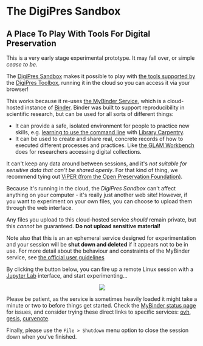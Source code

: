 # The DigiPres Sandbox
## A Place To Play With Tools For Digital Preservation

<div class="warning">

This is a very early stage experimental prototype. It may fall over, or simple _cease to be_.

</div>

The [DigiPres Sandbox](https://github.com/digipres/sandbox) makes it possible to play with [the tools supported by](https://github.com/digipres/toolbox?tab=readme-ov-file#supported-tools) the [DigiPres Toolbox](https://github.com/digipres/toolbox), running it in the cloud so you can access it via your browser!

This works because it re-uses [the MyBinder Service](https://mybinder.org/), which is a cloud-hosted instance of [Binder](https://jupyter.org/binder). Binder was built to support reproducibility in scientific research, but can be used for all sorts of different things:

- It can provide a safe, isolated environment for people to practice new skills, e.g. [learning to use the command line](https://librarycarpentry.org/lc-shell/) with [Library Carpentry](https://librarycarpentry.org/).
- It can be used to create and share real, concrete records of how to executed different processes and practices. Like [the GLAM Workbench](https://glam-workbench.net/using-binder/) does for researchers accessing digital collections.

It can't keep any data around between sessions, and it's _not suitable for sensitive data that can't be shared openly_.  For that kind of thing, we recommend tying out [ViPER (from the Open Preservation Foundation)](https://viper.openpreservation.org/).

<div class="caution">

Because it's running in the cloud, the _DigiPres Sandbox_ can't affect anything on your computer - it's really just another web site!  However, if you want to experiment on your own files, you can choose to upload them through the web interface.

Any files you upload to this cloud-hosted service _should_ remain private, but this _cannot_ be guaranteed. __Do not upload sensitive material!__

Note also that this is an an ephemeral service designed for experimentation and your session will be __shut down and deleted__ if it appears not to be in use. For more detail about the behaviour and constraints of the MyBinder service, see [the official user guidelines](https://mybinder.readthedocs.io/en/latest/about/user-guidelines.html)

</div>

<div class="tip" label="Launch the DigiPres Sandbox!">

By clicking the button below, you can fire up a remote Linux session with a <a href="https://jupyter.org/">Jupyter Lab</a> interface, and start experimenting...

<div style="text-align: center;">
<a href="https://mybinder.org/v2/gh/digipres/sandbox/master" target="_blank" rel="noopener"><img src="https://mybinder.org/badge_logo.svg" style="max-width: 100%; vertical-align: middle;"></a>
</div>

Please be patient, as the service is sometimes heavily loaded it might take a minute or two to before things get started. Check the [MyBinder status page](https://mybinder.readthedocs.io/en/latest/about/status.html) for issues, and consider trying these direct links to specific services: [ovh](https://ovh.mybinder.org/v2/gh/digipres/sandbox/master), [gesis](https://notebooks.gesis.org/binder/v2/gh/digipres/sandbox/master), [curvenote](https://binder.curvenote.dev/v2/gh/digipres/sandbox/master).

Finally, please use the `File > Shutdown` menu option to close the session down when you've finished.

</div>
